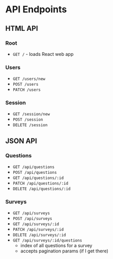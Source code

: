 # API Endpoints

## HTML API

### Root

- `GET /` - loads React web app

### Users

- `GET /users/new`
- `POST /users`
- `PATCH /users`

### Session

- `GET /session/new`
- `POST /session`
- `DELETE /session`

## JSON API

### Questions

- `GET /api/questions`
- `POST /api/questions`
- `GET /api/questions/:id`
- `PATCH /api/questions/:id`
- `DELETE /api/questions/:id`

### Surveys

- `GET /api/surveys`
- `POST /api/surveys`
- `GET /api/surveys/:id`
- `PATCH /api/surveys/:id`
- `DELETE /api/surveys/:id`
- `GET /api/surveys/:id/questions`
  - index of all questions for a survey
  - accepts pagination params (if I get there)
